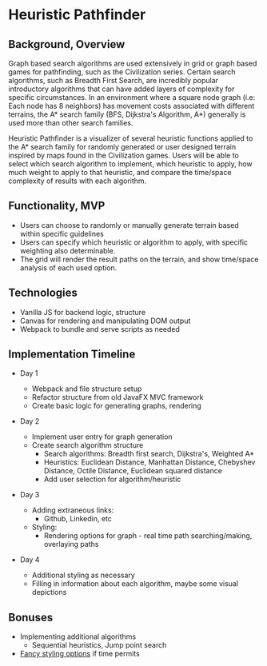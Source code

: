 # Heuristic Pathfinder

## Background, Overview

Graph based search algorithms are used extensively in grid or graph based games for pathfinding, such as the Civilization series. Certain search algorithms, such as Breadth First Search, are incredibly popular introductory algorithms that can have added layers of complexity for specific circumstances.  In an environment where a square node graph (i.e: Each node has 8 neighbors) has movement costs associated with different terrains, the A* search family (BFS, Dijkstra's Algorithm, A*) generally is used more than other search families.

Heuristic Pathfinder is a visualizer of several heuristic functions applied to the A* search family for randomly generated or user designed terrain inspired by maps found in the Civilization games. Users will be able to select which search algorithm to implement, which heuristic to apply, how much weight to apply to that heuristic, and compare the time/space complexity of results with each algorithm.


## Functionality, MVP

+ Users can choose to randomly or manually generate terrain based within specific guidelines
+ Users can specify which heuristic or algorithm to apply, with specific weighting also determinable.
+ The grid will render the result paths on the terrain, and show time/space analysis of each used option.

## Technologies

+ Vanilla JS for backend logic, structure
+ Canvas for rendering and manipulating DOM output
+ Webpack to bundle and serve scripts as needed

## Implementation Timeline

+ Day 1
  + Webpack and file structure setup
  + Refactor structure from old JavaFX MVC framework
  + Create basic logic for generating graphs, rendering
+ Day 2
  + Implement user entry for graph generation
  + Create search algorithm structure
    + Search algorithms: Breadth first search, Dijkstra's, Weighted A*
    + Heuristics: Euclidean Distance, Manhattan Distance, Chebyshev Distance, Octile Distance, Euclidean squared distance
    + Add user selection for algorithm/heuristic
    
+ Day 3
  + Adding extraneous links:
    + Github, Linkedin, etc
  + Styling:
    + Rendering options for graph - real time path searching/making, overlaying paths

+ Day 4
  + Additional styling as necessary
  + Filling in information about each algorithm, maybe some visual depictions

## Bonuses

  + Implementing additional algorithms
    + Sequential heuristics, Jump point search
  + [Fancy styling options](https://bost.ocks.org/mike/algorithms/) if time permits